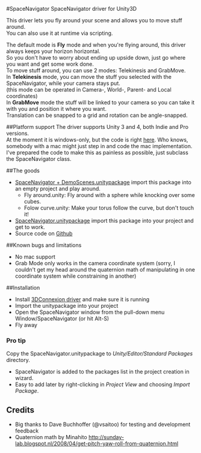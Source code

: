 #SpaceNavigator
SpaceNavigator driver for Unity3D

This driver lets you fly around your scene and allows you to move stuff around.  
You can also use it at runtime via scripting.  

The default mode is **Fly** mode and when you're flying around, this driver always keeps your horizon horizontal.  
So you don't have to worry about ending up upside down, just go where you want and get some work done.  
To move stuff around, you can use 2 modes: Telekinesis and GrabMove.  
In **Telekinesis** mode, you can move the stuff you selected with the SpaceNavigator, while your camera stays put.  
(this mode can be operated in Camera-, World-, Parent- and Local coordinates)  
In **GrabMove** mode the stuff will be linked to your camera so you can take it with you and position it where you want.  
Translation can be snapped to a grid and rotation can be angle-snapped.  

##Platform support
The driver supports Unity 3 and 4, both Indie and Pro versions.  
At the moment it is windows-only, but the code is right [here](https://github.com/PatHightree/SpaceNavigator). 
Who knows, somebody with a mac might just step in and code the mac implementation. 
I've prepared the code to make this as painless as possible, just subclass the SpaceNavigator class.  

##The goods
- [SpaceNavigator + DemoScenes.unitypackage](http://bit.ly/1gslAEv) import this package into an empty project and play around.
  - Fly around.unity: Fly around with a sphere while knocking over some cubes.
  - Folow curve.unity: Make your torus follow the curve, but don't touch it!
- [SpaceNavigator.unitypackage](http://bit.ly/1cGZMCA) import this package into your project and get to work.
- Source code on [Github](https://github.com/PatHightree/SpaceNavigator)

##Known bugs and limitations
- No mac support
- Grab Mode only works in the camera coordinate system (sorry, I couldn't get my head around the quaternion math of manipulating in one coordinate system while constraining in another)

##Installation
- Install [3DConnexion driver](http://www.3dconnexion.com/service/drivers.html) and make sure it is running
- Import the unitypackage into your project
- Open the SpaceNavigator window from the pull-down menu Window/SpaceNavigator (or hit Alt-S)
- Fly away

### Pro tip
Copy the SpaceNavigator.unitypackage to *Unity/Editor/Standard Packages* directory.  
- SpaceNavigator is added to the packages list in the project creation in wizard.  
- Easy to add later by right-clicking in *Project View* and choosing *Import Package*.  

Credits
-------
- Big thanks to Dave Buchhoffer (@vsaitoo) for testing and development feedback
- Quaternion math by Minahito
  http://sunday-lab.blogspot.nl/2008/04/get-pitch-yaw-roll-from-quaternion.html
